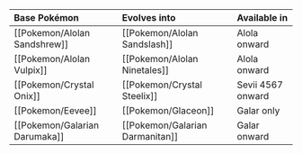 Base Pokémon |Evolves into |Available in
:---|:---|:---
[[Pokemon/Alolan Sandshrew]]  | [[Pokemon/Alolan Sandslash]] |Alola onward
[[Pokemon/Alolan Vulpix]]  | [[Pokemon/Alolan Ninetales]] |Alola onward
[[Pokemon/Crystal Onix]]  | [[Pokemon/Crystal Steelix]] |Sevii 4567 onward
[[Pokemon/Eevee]]  | [[Pokemon/Glaceon]] | Galar only
[[Pokemon/Galarian Darumaka]]  | [[Pokemon/Galarian Darmanitan]] | Galar onward